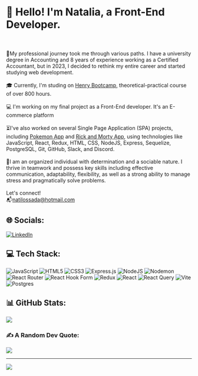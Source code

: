 # 👋 Hello! I'm Natalia, a Front-End Developer.<br><br>

🧭My professional journey took me through various paths. I have a university degree in Accounting and 8 years of experience working as a Certified Accountant, but in 2023, I decided to rethink my entire career and started studying web development.<br><br>🎓 Currently, I'm studing on [Henry Bootcamp](https://www.soyhenry.com/), theoretical-practical course of over 800 hours.<br><br>💻 I'm working on my final project as a Front-End developer. It's an E-commerce platform<br><br>⏳I've also worked on several Single Page Application (SPA) projects, including [Pokemon App](https://github.com/nlossada/Pokemon) and [Rick and Morty App](https://github.com/nlossada/rick_and_morty_45a), using technologies like JavaScript, React, Redux, HTML, CSS, NodeJS, Express, Sequelize, PostgreSQL, Git, GitHub, Slack, and Discord.<br><br>🌟I am an organized individual with determination and a sociable nature. I thrive in teamwork and possess key skills including effective communication, adaptability, flexibility, as well as a strong ability to manage stress and pragmatically solve problems.<br><br>Let's connect! <br>📬natilossada@hotmail.com


## 🌐 Socials:
[![LinkedIn](https://img.shields.io/badge/LinkedIn-%230077B5.svg?logo=linkedin&logoColor=white)](https://linkedin.com/in/https://www.linkedin.com/in/natalia-lossada/) 

## 💻 Tech Stack:
![JavaScript](https://img.shields.io/badge/javascript-%23323330.svg?style=for-the-badge&logo=javascript&logoColor=%23F7DF1E) ![HTML5](https://img.shields.io/badge/html5-%23E34F26.svg?style=for-the-badge&logo=html5&logoColor=white) ![CSS3](https://img.shields.io/badge/css3-%231572B6.svg?style=for-the-badge&logo=css3&logoColor=white) ![Express.js](https://img.shields.io/badge/express.js-%23404d59.svg?style=for-the-badge&logo=express&logoColor=%2361DAFB) ![NodeJS](https://img.shields.io/badge/node.js-6DA55F?style=for-the-badge&logo=node.js&logoColor=white) ![Nodemon](https://img.shields.io/badge/NODEMON-%23323330.svg?style=for-the-badge&logo=nodemon&logoColor=%BBDEAD) ![React Router](https://img.shields.io/badge/React_Router-CA4245?style=for-the-badge&logo=react-router&logoColor=white) ![React Hook Form](https://img.shields.io/badge/React%20Hook%20Form-%23EC5990.svg?style=for-the-badge&logo=reacthookform&logoColor=white) ![Redux](https://img.shields.io/badge/redux-%23593d88.svg?style=for-the-badge&logo=redux&logoColor=white) ![React](https://img.shields.io/badge/react-%2320232a.svg?style=for-the-badge&logo=react&logoColor=%2361DAFB) ![React Query](https://img.shields.io/badge/-React%20Query-FF4154?style=for-the-badge&logo=react%20query&logoColor=white) ![Vite](https://img.shields.io/badge/vite-%23646CFF.svg?style=for-the-badge&logo=vite&logoColor=white) ![Postgres](https://img.shields.io/badge/postgres-%23316192.svg?style=for-the-badge&logo=postgresql&logoColor=white)

## 📊 GitHub Stats:
![](https://github-readme-streak-stats.herokuapp.com/?user=nlossada&theme=onedark&hide_border=false)<br/>

### ✍️ A Random Dev Quote:
![](https://quotes-github-readme.vercel.app/api?type=horizontal&theme=radical)

---
[![](https://visitcount.itsvg.in/api?id=nlossada&icon=0&color=0)](https://visitcount.itsvg.in)

<!-- Proudly created with GPRM ( https://gprm.itsvg.in ) -->
